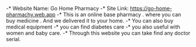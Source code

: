 -* Website Name: Go Home Pharmacy
-* Site Link:  https://go-home-pharmachy.web.app
-* This is an online base pharmacy . where you can buy medicine . And we delivered it to your home.
-* You can also buy medical equipment 
-* you can find diabetes care
-* you also useful with women and baby care.
-* Through this website you can  take find any doctor serial.